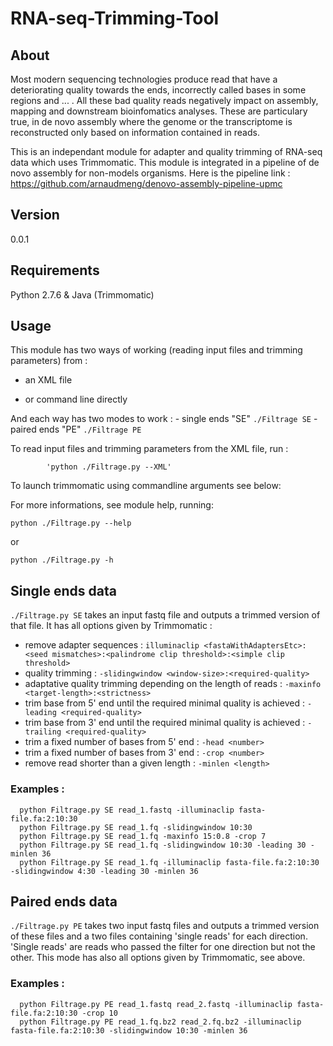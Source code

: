 # RNA-seq-Trimming-Tool

## About
Most modern sequencing technologies produce read that have a deteriorating quality towards the ends, incorrectly called bases in some regions and ... . All these bad quality reads negatively impact on assembly, mapping and downstream bioinfomatics analyses. These are particulary true, in de novo assembly where the genome or the transcriptome is reconstructed only based on information contained in reads.

This is an independant module for adapter and quality trimming of RNA-seq data which uses Trimmomatic. This module is integrated in a pipeline of de novo assembly for non-models organisms. Here is the pipeline link : https://github.com/arnaudmeng/denovo-assembly-pipeline-upmc

## Version
0.0.1

## Requirements

Python 2.7.6 & Java (Trimmomatic)

## Usage

This module has two ways of working (reading input files and trimming parameters) from : 

- an XML file
      
- or command line directly




And each way has two modes to work :
     - single ends "SE" `./Filtrage SE` 
     - paired ends "PE" `./Filtrage PE`

To read input files and trimming parameters from the XML file, run :

            'python ./Filtrage.py --XML'

To launch trimmomatic using commandline arguments see below:

For more informations, see module help, running:

`python ./Filtrage.py --help`

or

`python ./Filtrage.py -h`
      
      
## Single ends data

`./Filtrage.py SE` takes an input fastq file and outputs a trimmed version of that file. It has all options given by Trimmomatic :

- remove adapter sequences : `illuminaclip <fastaWithAdaptersEtc>:<seed mismatches>:<palindrome clip threshold>:<simple clip threshold>`
- quality trimming : `-slidingwindow <window-size>:<required-quality>`
- adaptative quality trimming depending on the length of reads : `-maxinfo <target-length>:<strictness>`
- trim base from 5' end until the required minimal quality is achieved : `-leading <required-quality>`
- trim base from 3' end until the required minimal quality is achieved : `-trailing <required-quality>`
- trim a fixed number of bases from 5' end : `-head <number>`
- trim a fixed number of bases from 3' end : `-crop <number>`
- remove read shorter than a given length : `-minlen <length>`

### Examples :

      python Filtrage.py SE read_1.fastq -illuminaclip fasta-file.fa:2:10:30
      python Filtrage.py SE read_1.fq -slidingwindow 10:30
      python Filtrage.py SE read_1.fq -maxinfo 15:0.8 -crop 7
      python Filtrage.py SE read_1.fq -slidingwindow 10:30 -leading 30 -minlen 36
      python Filtrage.py SE read_1.fq -illuminaclip fasta-file.fa:2:10:30 -slidingwindow 4:30 -leading 30 -minlen 36
      
## Paired ends data

`./Filtrage.py PE` takes two input fastq files and outputs a trimmed version of these files and a two files containing 'single reads' for each direction. 'Single reads' are reads who passed the filter for one direction but not the other. This mode has also all options given by Trimmomatic, see above.

### Examples :

      python Filtrage.py PE read_1.fastq read_2.fastq -illuminaclip fasta-file.fa:2:10:30 -crop 10
      python Filtrage.py PE read_1.fq.bz2 read_2.fq.bz2 -illuminaclip fasta-file.fa:2:10:30 -slidingwindow 10:30 -minlen 36
